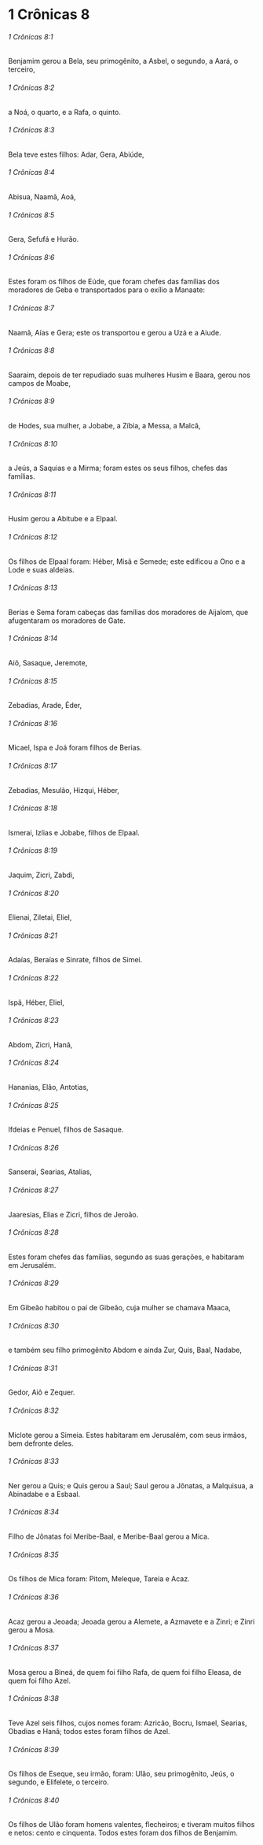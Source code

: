 # 1 Crônicas 8

###### 1 Crônicas 8:1

Benjamim gerou a Bela, seu primogênito, a Asbel, o segundo, a Aará, o terceiro,

###### 1 Crônicas 8:2

a Noá, o quarto, e a Rafa, o quinto.

###### 1 Crônicas 8:3

Bela teve estes filhos: Adar, Gera, Abiúde,

###### 1 Crônicas 8:4

Abisua, Naamã, Aoá,

###### 1 Crônicas 8:5

Gera, Sefufá e Hurão.

###### 1 Crônicas 8:6

Estes foram os filhos de Eúde, que foram chefes das famílias dos moradores de Geba e transportados para o exílio a Manaate:

###### 1 Crônicas 8:7

Naamã, Aías e Gera; este os transportou e gerou a Uzá e a Aiude.

###### 1 Crônicas 8:8

Saaraim, depois de ter repudiado suas mulheres Husim e Baara, gerou nos campos de Moabe,

###### 1 Crônicas 8:9

de Hodes, sua mulher, a Jobabe, a Zíbia, a Messa, a Malcã,

###### 1 Crônicas 8:10

a Jeús, a Saquias e a Mirma; foram estes os seus filhos, chefes das famílias.

###### 1 Crônicas 8:11

Husim gerou a Abitube e a Elpaal.

###### 1 Crônicas 8:12

Os filhos de Elpaal foram: Héber, Misã e Semede; este edificou a Ono e a Lode e suas aldeias.

###### 1 Crônicas 8:13

Berias e Sema foram cabeças das famílias dos moradores de Aijalom, que afugentaram os moradores de Gate.

###### 1 Crônicas 8:14

Aiô, Sasaque, Jeremote,

###### 1 Crônicas 8:15

Zebadias, Arade, Éder,

###### 1 Crônicas 8:16

Micael, Ispa e Joá foram filhos de Berias.

###### 1 Crônicas 8:17

Zebadias, Mesulão, Hizqui, Héber,

###### 1 Crônicas 8:18

Ismerai, Izlias e Jobabe, filhos de Elpaal.

###### 1 Crônicas 8:19

Jaquim, Zicri, Zabdi,

###### 1 Crônicas 8:20

Elienai, Ziletai, Eliel,

###### 1 Crônicas 8:21

Adaías, Beraías e Sinrate, filhos de Simei.

###### 1 Crônicas 8:22

Ispã, Héber, Eliel,

###### 1 Crônicas 8:23

Abdom, Zicri, Hanã,

###### 1 Crônicas 8:24

Hananias, Elão, Antotias,

###### 1 Crônicas 8:25

Ifdeias e Penuel, filhos de Sasaque.

###### 1 Crônicas 8:26

Sanserai, Searias, Atalias,

###### 1 Crônicas 8:27

Jaaresias, Elias e Zicri, filhos de Jeroão.

###### 1 Crônicas 8:28

Estes foram chefes das famílias, segundo as suas gerações, e habitaram em Jerusalém.

###### 1 Crônicas 8:29

Em Gibeão habitou o pai de Gibeão, cuja mulher se chamava Maaca,

###### 1 Crônicas 8:30

e também seu filho primogênito Abdom e ainda Zur, Quis, Baal, Nadabe,

###### 1 Crônicas 8:31

Gedor, Aiô e Zequer.

###### 1 Crônicas 8:32

Miclote gerou a Simeia. Estes habitaram em Jerusalém, com seus irmãos, bem defronte deles.

###### 1 Crônicas 8:33

Ner gerou a Quis; e Quis gerou a Saul; Saul gerou a Jônatas, a Malquisua, a Abinadabe e a Esbaal.

###### 1 Crônicas 8:34

Filho de Jônatas foi Meribe-Baal, e Meribe-Baal gerou a Mica.

###### 1 Crônicas 8:35

Os filhos de Mica foram: Pitom, Meleque, Tareia e Acaz.

###### 1 Crônicas 8:36

Acaz gerou a Jeoada; Jeoada gerou a Alemete, a Azmavete e a Zinri; e Zinri gerou a Mosa.

###### 1 Crônicas 8:37

Mosa gerou a Bineá, de quem foi filho Rafa, de quem foi filho Eleasa, de quem foi filho Azel.

###### 1 Crônicas 8:38

Teve Azel seis filhos, cujos nomes foram: Azricão, Bocru, Ismael, Searias, Obadias e Hanã; todos estes foram filhos de Azel.

###### 1 Crônicas 8:39

Os filhos de Eseque, seu irmão, foram: Ulão, seu primogênito, Jeús, o segundo, e Elifelete, o terceiro.

###### 1 Crônicas 8:40

Os filhos de Ulão foram homens valentes, flecheiros; e tiveram muitos filhos e netos: cento e cinquenta. Todos estes foram dos filhos de Benjamim.

